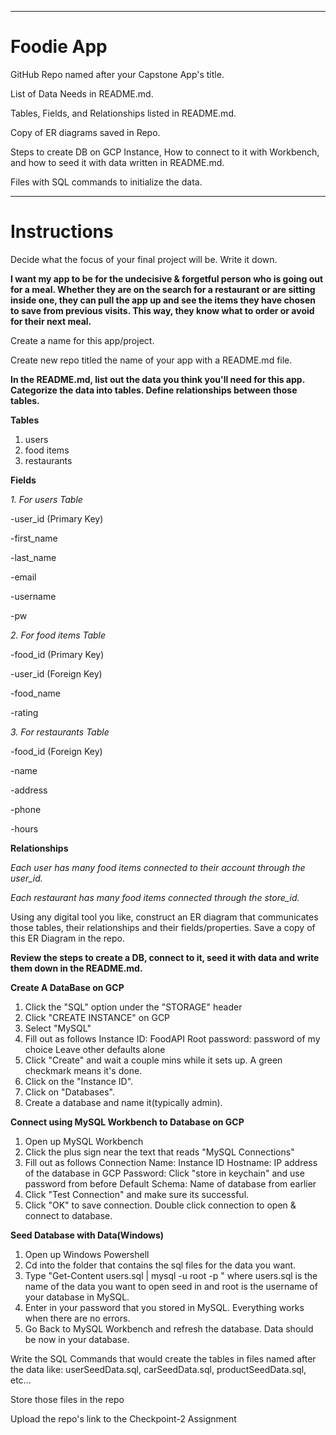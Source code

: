 ****
# Foodie App

  
GitHub Repo named after your Capstone App's title.

List of Data Needs in README.md.

Tables, Fields, and Relationships listed in README.md.

Copy of ER diagrams saved in Repo.

Steps to create DB on GCP Instance, How to connect to it with Workbench, and how to seed it with data written in README.md.

Files with SQL commands to initialize the data.


****
# Instructions
Decide what the focus of your final project will be. Write it down.

**I want my app to be for the undecisive & forgetful person who is going out for a meal. Whether they are on the search for a restaurant or are sitting inside one, they can pull the app up and see the items they have chosen to save from previous visits. This way, they know what to order or avoid for their next meal.**

Create a name for this app/project.

Create new repo titled the name of your app with a README.md file.

**In the README.md, list out the data you think you'll need for this app. Categorize the data into tables. Define relationships between those tables.**

**Tables**
1. users
2. food items
3. restaurants

**Fields**

*1. For users Table*

-user_id (Primary Key)
 
-first_name

-last_name

-email

-username

-pw



*2. For food items Table*

-food_id (Primary Key)

-user_id (Foreign Key)

-food_name

-rating

*3. For restaurants Table*

-food_id (Foreign Key)

-name

-address

-phone

-hours

**Relationships**

*Each user has many food items connected to their account through the user_id.*

*Each restaurant has many food items connected through the store_id.*

Using any digital tool you like, construct an ER diagram that communicates those tables, their relationships and their fields/properties.
Save a copy of this ER Diagram in the repo.

**Review the steps to create a DB, connect to it, seed it with data and write them down in the README.md.**

**Create A DataBase on GCP**
1. Click the "SQL" option under the "STORAGE" header  
2. Click "CREATE INSTANCE" on GCP
3. Select "MySQL"
4. Fill out as follows
    Instance ID: FoodAPI
    Root password: password of my choice
    Leave other defaults alone
5. Click "Create" and wait a couple mins while it sets up. A green checkmark means it's done.
6. Click on the "Instance ID".
7. Click on "Databases".
9. Create a database and name it(typically admin).

**Connect using MySQL Workbench to Database on GCP**
1. Open up MySQL Workbench
2. Click the plus sign near the text that reads "MySQL Connections"
3. Fill out as follows
    Connection Name: Instance ID
    Hostname: IP address of the database in GCP
    Password: Click "store in keychain" and use password from before
    Default Schema: Name of database from earlier
4. Click "Test Connection" and make sure its successful.
5. Click "OK" to save connection. Double click connection to open & connect to database.

**Seed Database with Data(Windows)**

1. Open up Windows Powershell
2. Cd into the folder that contains the sql files for the data you want.
3. Type "Get-Content users.sql | mysql -u root -p " where users.sql is the name of the data you want to open seed in and root is the username of your database in MySQL.
4. Enter in your password that you stored in MySQL. Everything works when there are no errors.
5. Go Back to MySQL Workbench and refresh the database. Data should be now in your database.


Write the SQL Commands that would create the tables in files named after the data like: userSeedData.sql, carSeedData.sql, productSeedData.sql, etc...

Store those files in the repo

Upload the repo's link to the Checkpoint-2 Assignment